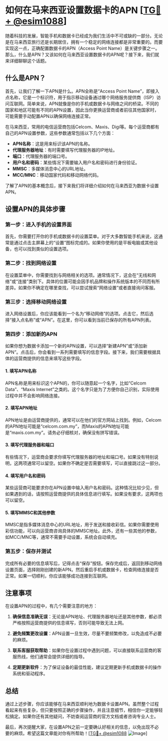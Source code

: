 # 如何在马来西亚设置数据卡的APN [[TG💪+ @esim1088](https://t.me/s/esim1088)]

随着科技的发展，智能手机和数据卡已经成为我们生活中不可或缺的一部分。无论是在马来西亚旅行还是长期居住，拥有一个稳定的网络连接都是非常重要的。而要实现这一点，正确配置数据卡的APN（Access Point Name）是关键步骤之一。那么，什么是APN？又该如何在马来西亚设置数据卡的APN呢？接下来，我们就来详细聊聊这个话题。

## 什么是APN？

首先，让我们了解一下APN是什么。APN全称是“Access Point Name”，即接入点名称，它是一个标识符，用于指示移动设备通过哪个网络服务提供商（ISP）访问互联网。简单来说，APN就像是你的手机或数据卡与网络之间的桥梁。不同的国家和地区可能有不同的APN设置，因此当你更换运营商或者前往其他国家时，可能需要手动配置APN以确保网络连接正常。

在马来西亚，常用的电信运营商包括Celcom、Maxis、Digi等。每个运营商都有自己的APN设置参数，这些参数通常包括以下几个方面：

- **APN名称**：这是用来标识该APN的名称。
- **代理服务器地址**：有时需要填写代理服务器的IP地址。
- **端口**：代理服务器的端口号。
- **用户名和密码**：某些情况下需要输入用户名和密码进行身份验证。
- **MMSC**：多媒体消息中心的URL地址。
- **MCC/MNC**：移动国家代码和移动网络代码。

了解了APN的基本概念后，接下来我们将详细介绍如何在马来西亚为数据卡设置APN。

## 设置APN的具体步骤

### 第一步：进入手机的设置界面

首先，你需要打开你的手机或数据卡的设置菜单。对于大多数智能手机来说，这通常是通过点击主屏幕上的“设置”图标完成的。如果你使用的是平板电脑或其他设备，也可以找到类似的设置选项。

### 第二步：找到网络设置

在设置菜单中，你需要找到与网络相关的选项。通常情况下，这会在“无线和网络”或“连接”类别下。具体的位置可能会因手机品牌和操作系统版本的不同而有所差异。如果你不确定在哪里查找，可以尝试搜索“网络设置”或者直接询问客服。

### 第三步：选择移动网络设置

进入网络设置后，你应该能看到一个名为“移动网络”的选项。点击它，然后选择“接入点名称”或“APN”。在这里，你可以看到当前已保存的所有APN列表。

### 第四步：添加新的APN

如果你想为数据卡添加一个新的APN设置，可以选择“新建APN”或“添加新APN”。点击后，你会看到一系列需要填写的信息字段。接下来，我们需要根据具体的运营商提供的信息来填写这些字段。

#### 1. 填写APN名称

APN名称是用来标识这个APN的，你可以随意起一个名字，比如“Celcom Data”、“Maxis Internet”之类的。这个名字只是为了方便你自己识别，实际使用过程中并不会影响网络连接。

#### 2. 填写APN地址

APN地址是由运营商提供的，通常可以在他们的官方网站上找到。例如，Celcom的APN地址可能是“celcom.com.my”，而Maxis的APN地址可能是“maxis.com.my”。请务必仔细核对，确保没有拼写错误。

#### 3. 填写代理服务器和端口

有些情况下，运营商会要求你填写代理服务器的地址和端口号。如果没有特别说明，这两项通常可以留空。如果你不确定是否需要填写，可以直接跳过这一部分。

#### 4. 填写用户名和密码

某些运营商可能要求你在APN设置中输入用户名和密码。这种情况比较少见，但如果遇到的话，请按照运营商提供的具体信息进行填写。如果没有要求，这两项也可以留空。

#### 5. 填写MMSC和其他参数

MMSC是指多媒体消息中心的URL地址，用于发送和接收彩信。如果你需要使用彩信功能，可以向运营商咨询具体的MMSC地址。此外，还有一些其他的参数，如MCC/MNC等，通常不需要手动设置，系统会自动填充。

### 第五步：保存并测试

完成所有必要的信息填写后，记得点击“保存”按钮。保存完成后，返回到移动网络设置页面，选择刚刚创建的新APN。然后重启手机或数据卡，检查网络连接是否正常。如果一切顺利，你应该能够成功连接到互联网。

## 注意事项

在设置APN的过程中，有几个需要注意的地方：

1. **确保信息准确无误**：无论是APN地址、代理服务器地址还是其他参数，都必须严格按照运营商提供的信息填写，否则可能导致无法上网。

2. **避免频繁更改设置**：APN设置一旦生效，尽量不要频繁修改，以免造成不必要的麻烦。

3. **联系客服获取帮助**：如果你在设置过程中遇到问题，可以直接联系运营商的客服热线，他们通常会提供详细的指导。

4. **定期更新软件**：为了保证设备的最佳性能，建议定期更新手机或数据卡的操作系统和驱动程序。

## 总结

通过上述步骤，你应该能够在马来西亚顺利地为数据卡设置APN。虽然整个过程看起来有些复杂，但只要按照正确的步骤操作，并且注意细节，相信你一定能够轻松搞定。如果你还有其他疑问，不妨查阅运营商的官方文档或者咨询专业人士。

最后，再次提醒大家，在设置APN之前一定要确认好相关的信息，以免出现不必要的麻烦。希望这篇文章能对你有所帮助！[[TG💪+ @esim1088](https://t.me/s/esim1088) ![Image](https://i.postimg.cc/4NQfJmqS/Snipaste-2025-05-13-00-14-12.png)]